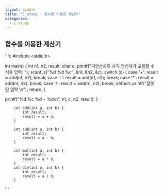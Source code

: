 ```yaml
---
layout: single
title: "C study - 함수를 이용한 계산기"
categories:
  - C study
---
```

## 함수를 이용한 계산기

'''c
#include <stdio.h>
	

int main()
{
	int n1, n2, result;
	char c;
	printf("피연산자와 사칙 연산자가 포함된 수식을 입력: ");
	scanf_s("%d %d %c", &n1, &n2, &c);
switch (c)
{
case '+':
	result = add(n1, n2);
	break;
case '-':
	result = add(n1, n2);
	break;
case '*':
	result = add(n1, n2);
	break;
case '/':
	result = add(n1, n2);
	break;
default:
	printf("잘못된 입력 \n");
	return;
}

printf("%d %c %d = %d\n", n1, c, n2, result);
}

		int add(int a, int b) {
			int result; 
			result = a + b;
		}

		int sub(int a, int b) {
			int result;
			result = a - b;
		}

		int mul(int a, int b) {
			int result;
			result = a * b;
		}
		int div(int a, int b) {
			int result;
			result = a / b;
		}
'''
